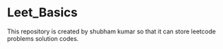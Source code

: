 # Leet_Basics
This repository is created by shubham kumar so that it can store leetcode problems solution codes.
